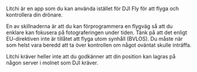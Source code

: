 Litchi är en app som du kan använda istället för DJI Fly för att flyga och kontrollera din drönare. 

En av skillnaderna är att du kan förprogrammera en flygväg så att du enklare kan fokusera på fotograferingen under tiden. Tänk på att det enligt EU-direktiven inte är tillåtet att flyga utom synhåll (BVLOS). Du måste när som helst vara beredd att ta över kontrollen om något oväntat skulle inträffa. 

Litchi kräver heller inte att du godkänner att din position kan lagras på någon server i molnet som DJI kräver.
